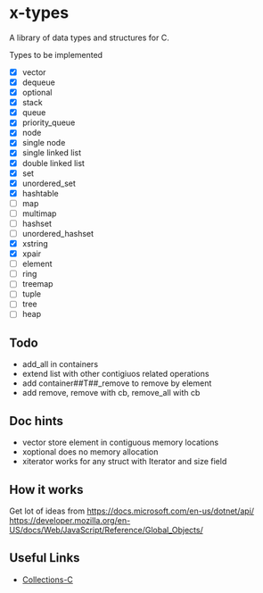 
# x-types

A library of data types and structures for C.

Types to be implemented

- [x] vector
- [x] dequeue
- [x] optional
- [x] stack
- [x] queue
- [x] priority_queue
- [x] node
- [x] single node
- [x] single linked list
- [x] double linked list
- [x] set
- [x] unordered_set
- [x] hashtable
- [ ] map
- [ ] multimap
- [ ] hashset
- [ ] unordered_hashset
- [x] xstring
- [x] xpair
- [ ] element
- [ ] ring
- [ ] treemap
- [ ] tuple
- [ ] tree
- [ ] heap

## Todo

- add_all in containers
- extend list with other contigiuos related operations
- add container##T##_remove to remove by element
- add remove, remove with cb, remove_all with cb

## Doc hints

- vector store element in contiguous memory locations
- xoptional does no memory allocation
- xiterator works for any struct with Iterator and size field

## How it works 

Get lot of ideas from https://docs.microsoft.com/en-us/dotnet/api/ 
https://developer.mozilla.org/en-US/docs/Web/JavaScript/Reference/Global_Objects/

## Useful Links

 - [Collections-C](https://github.com/srdja/Collections-C)